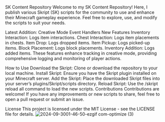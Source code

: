 SK Content Repository
Welcome to my SK Content Repository! Here, I publish various Skript (SK) scripts for the community to use and enhance their Minecraft gameplay experience. Feel free to explore, use, and modify the scripts to suit your needs.

Latest Addition: Creative Mode Event Handlers
New Features
Inventory Interaction: Logs item interactions.
Chest Interaction: Logs item placements in chests.
Item Drop: Logs dropped items.
Item Pickup: Logs picked-up items.
Block Placement: Logs block placements.
Inventory Addition: Logs added items.
These features enhance tracking in creative mode, providing comprehensive logging and monitoring of player actions.

How to Use
Download the Skript: Clone or download the repository to your local machine.
Install Skript: Ensure you have the Skript plugin installed on your Minecraft server.
Add the Skript: Place the downloaded Skript files into your server’s plugins/Skript/scripts directory.
Reload Skript: Use the /skript reload all command to load the new scripts.
Contributions
Contributions are welcome! If you have any improvements or new scripts to share, feel free to open a pull request or submit an issue.

License
This project is licensed under the MIT License - see the LICENSE file for details.
![2024-09-3001-46-50-ezgif com-optimize (3)](https://github.com/user-attachments/assets/3aee22d2-7bb8-4dad-b2a0-9167c9c0b44b)
